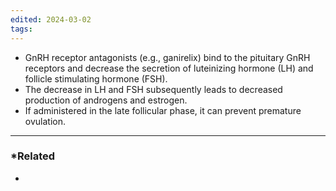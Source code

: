 ```yaml
---
edited: 2024-03-02
tags:
---
```


- GnRH receptor antagonists (e.g., ganirelix) bind to the pituitary GnRH receptors and decrease the secretion of luteinizing hormone (LH) and follicle stimulating hormone (FSH). 
- The decrease in LH and FSH subsequently leads to decreased production of androgens and estrogen. 
- If administered in the late follicular phase, it can prevent premature ovulation.


---
### *Related
- 